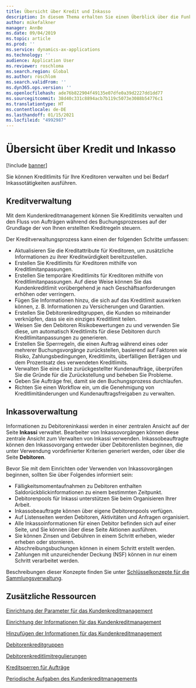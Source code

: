 ```yaml
---
title: Übersicht über Kredit und Inkasso
description: In diesem Thema erhalten Sie einen Überblick über die Funktion für Kredit und Inkasso.
author: mikefalkner
manager: AnnBe
ms.date: 09/04/2019
ms.topic: article
ms.prod: ''
ms.service: dynamics-ax-applications
ms.technology: ''
audience: Application User
ms.reviewer: roschloma
ms.search.region: Global
ms.author: roschlom
ms.search.validFrom: ''
ms.dyn365.ops.version: ''
ms.openlocfilehash: ade76b822904f49135e07dfe0a39d2227dd1dd77
ms.sourcegitcommit: 38d40c331c8894acb7b119c5073e3088b54776c1
ms.translationtype: HT
ms.contentlocale: de-DE
ms.lasthandoff: 01/15/2021
ms.locfileid: "4992987"
---
```

# <a name="credit-and-collections-overview"></a>Übersicht über Kredit und Inkasso

[!include [banner](../includes/banner.md)]

Sie können Kreditlimits für Ihre Kreditoren verwalten und bei Bedarf Inkassotätigkeiten ausführen.

## <a name="credit-management"></a>Kreditverwaltung

Mit dem Kundenkreditmanagement können Sie Kreditlimits verwalten und den Fluss von Aufträgen während des Buchungsprozesses auf der Grundlage der von Ihnen erstellten Kreditregeln steuern.

Der Kreditverwaltungsprozess kann einen der folgenden Schritte umfassen:

- Aktualisieren Sie die Kreditattribute für Kreditoren, um zusätzliche Informationen zu ihrer Kreditwürdigkeit bereitzustellen.
- Erstellen Sie Kreditlimits für Kreditoren mithilfe von Kreditlimitanpassungen.
- Erstellen Sie temporäre Kreditlimits für Kreditoren mithilfe von Kreditlimitanpassungen. Auf diese Weise können Sie das Kundenkreditlimit vorübergehend je nach Geschäftsanforderungen erhöhen oder verringern.
- Fügen Sie Informationen hinzu, die sich auf das Kreditlimit auswirken können, z. B. Informationen zu Versicherungen und Garantien.
- Erstellen Sie Debitorenkreditgruppen, die Kunden so miteinander verknüpfen, dass sie ein einziges Kreditlimit teilen.
- Weisen Sie den Debitoren Risikobewertungen zu und verwenden Sie diese, um automatisch Kreditlimits für diese Debitoren durch Kreditlimitanpassungen zu generieren.
- Erstellen Sie Sperrregeln, die einen Auftrag während eines oder mehrerer Buchungsvorgänge zurückstellen, basierend auf Faktoren wie Risiko, Zahlungsbedingungen, Kreditlimits, überfälligen Beträgen und dem Prozentsatz des verwendeten Kreditlimits.
- Verwalten Sie eine Liste zurückgestellter Kundenaufträge, überprüfen Sie die Gründe für die Zurückstellung und beheben Sie Probleme.
- Geben Sie Aufträge frei, damit sie den Buchungsprozess durchlaufen.
- Richten Sie einen Workflow ein, um die Genehmigung von Kreditlimitänderungen und Kundenauftragsfreigaben zu verwalten.

## <a name="collections-management"></a>Inkassoverwaltung

Informationen zu Debitoreninkassi werden in einer zentralen Ansicht auf der Seite **Inkassi** verwaltet. Bearbeiter von Inkassovorgängen können diese zentrale Ansicht zum Verwalten von Inkassi verwenden. Inkassobeauftragte können den Inkassovorgang entweder über Debitorenlisten beginnen, die unter Verwendung vordefinierter Kriterien generiert werden, oder über die Seite **Debitoren**.

Bevor Sie mit dem Einrichten oder Verwenden von Inkassovorgängen beginnen, sollten Sie über Folgendes informiert sein:

- Fälligkeitsmomentaufnahmen zu Debitoren enthalten Saldorückblickinformationen zu einem bestimmten Zeitpunkt.
- Debitorenpools für Inkassi unterstützen Sie beim Organisieren Ihrer Arbeit.
- Inkassobeauftragte können über eigene Debitorenpools verfügen.
- Auf Listenseiten werden Debitoren, Aktivitäten und Anfragen organisiert.
- Alle Inkassoinformationen für einen Debitor befinden sich auf einer Seite, und Sie können über diese Seite Aktionen ausführen.
- Sie können Zinsen und Gebühren in einem Schritt erheben, wieder erheben oder stornieren.
- Abschreibungsbuchungen können in einem Schritt erstellt werden.
- Zahlungen mit unzureichender Deckung (NSF) können in nur einem Schritt verarbeitet werden.

Beschreibungen dieser Konzepte finden Sie unter [Schlüsselkonzepte für die Sammlungsverwaltung](./cm-collections-concepts.md).

## <a name="additional-resources"></a>Zusätzliche Ressourcen

[Einrichtung der Parameter für das Kundenkreditmanagement](./cm-credit-mgmt-setup.md)

[Einrichtung der Informationen für das Kundenkreditmanagement](./cm-setup-information.md)

[Hinzufügen der Informationen für das Kundenkreditmanagement](./cm-add-credit-mgmt-information-customer.md)

[Debitorenkreditgruppen](./cm-customer-credit-groups.md)

[Debitorenkreditlimitregulierungen](./cm-credit-limit-adjustments.md)

[Kreditsperren für Aufträge](./cm-sales-order-credit-holds.md)

[Periodische Aufgaben des Kundenkreditmanagements](./cm-periodic-tasks.md)
